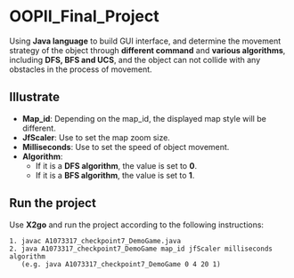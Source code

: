 # OOPII_Final_Project
Using **Java language** to build GUI interface, and determine the movement strategy of the object through **different command** and **various algorithms**, including **DFS, BFS and UCS**, and the object can not collide with any obstacles in the process of movement.
## Illustrate
- **Map_id**:  Depending on the map_id, the displayed map style will be different.
- **JfScaler**: Use to set the map zoom size.
- **Milliseconds**: Use to set the speed of object movement.
- **Algorithm**:
  - If it is a **DFS algorithm**, the value is set to **0**.
  - If it is a **BFS algorithm**, the value is set to **1**.
## Run the project
Use **X2go** and run the project according to the following instructions:
```
1. javac A1073317_checkpoint7_DemoGame.java
2. java A1073317_checkpoint7_DemoGame map_id jfScaler milliseconds algorithm 
   (e.g. java A1073317_checkpoint7_DemoGame 0 4 20 1)
```
